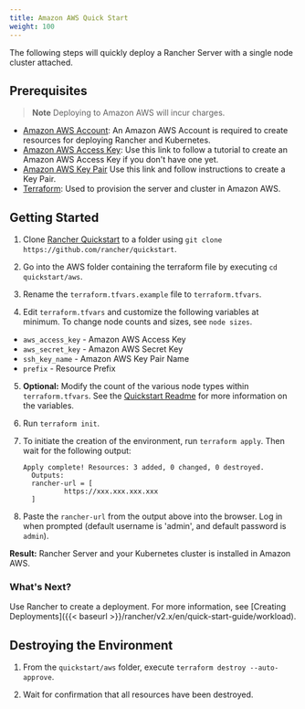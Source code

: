 ```yaml
---
title: Amazon AWS Quick Start
weight: 100
---
```

The following steps will quickly deploy a Rancher Server with a single node cluster attached.

## Prerequisites

>**Note**
>Deploying to Amazon AWS will incur charges.

- [Amazon AWS Account](https://aws.amazon.com/account/): An Amazon AWS Account is required to create resources for deploying Rancher and Kubernetes.
- [Amazon AWS Access Key](https://docs.aws.amazon.com/general/latest/gr/managing-aws-access-keys.html): Use this link to follow a tutorial to create an Amazon AWS Access Key if you don't have one yet.
- [Amazon AWS Key Pair](https://docs.aws.amazon.com/AWSEC2/latest/UserGuide/ec2-key-pairs.html#having-ec2-create-your-key-pair) Use this link and follow instructions to create a Key Pair.
- [Terraform](https://www.terraform.io/downloads.html): Used to provision the server and cluster in Amazon AWS.


## Getting Started

1. Clone [Rancher Quickstart](https://github.com/rancher/quickstart) to a folder using `git clone https://github.com/rancher/quickstart`.

2. Go into the AWS folder containing the terraform file by executing `cd quickstart/aws`.

3. Rename the `terraform.tfvars.example` file to `terraform.tfvars`.

4. Edit `terraform.tfvars` and customize the following variables at minimum. To change node counts and sizes, see `node sizes`.

  - `aws_access_key` - Amazon AWS Access Key 
  - `aws_secret_key` - Amazon AWS Secret Key
  - `ssh_key_name` - Amazon AWS Key Pair Name
  - `prefix` - Resource Prefix
  
5. **Optional:** Modify the count of the various node types within `terraform.tfvars`. See the [Quickstart Readme](https://github.com/rancher/quickstart) for more information on the variables.

6. Run `terraform init`.

7. To initiate the creation of the environment, run `terraform apply`. Then wait for the following output:

	```
	Apply complete! Resources: 3 added, 0 changed, 0 destroyed. 
	  Outputs: 
	  rancher-url = [ 
              https://xxx.xxx.xxx.xxx 
      ]
	```

8. Paste the `rancher-url` from the output above into the browser. Log in when prompted (default username is 'admin', and default password is `admin`).

**Result:** Rancher Server and your Kubernetes cluster is installed in Amazon AWS.

### What's Next?

Use Rancher to create a deployment. For more information, see [Creating Deployments]({{< baseurl >}}/rancher/v2.x/en/quick-start-guide/workload).

## Destroying the Environment

1. From the `quickstart/aws` folder, execute `terraform destroy --auto-approve`.

2. Wait for confirmation that all resources have been destroyed.
